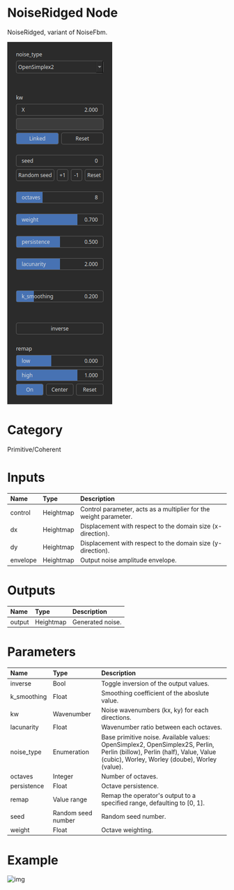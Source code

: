 
NoiseRidged Node
================


NoiseRidged, variant of NoiseFbm.



![img](../../images/nodes/NoiseRidged_settings.png)


# Category


Primitive/Coherent
# Inputs

|Name|Type|Description|
| :--- | :--- | :--- |
|control|Heightmap|Control parameter, acts as a multiplier for the weight parameter.|
|dx|Heightmap|Displacement with respect to the domain size (x-direction).|
|dy|Heightmap|Displacement with respect to the domain size (y-direction).|
|envelope|Heightmap|Output noise amplitude envelope.|

# Outputs

|Name|Type|Description|
| :--- | :--- | :--- |
|output|Heightmap|Generated noise.|

# Parameters

|Name|Type|Description|
| :--- | :--- | :--- |
|inverse|Bool|Toggle inversion of the output values.|
|k_smoothing|Float|Smoothing coefficient of the aboslute value.|
|kw|Wavenumber|Noise wavenumbers (kx, ky) for each directions.|
|lacunarity|Float|Wavenumber ratio between each octaves.|
|noise_type|Enumeration|Base primitive noise. Available values: OpenSimplex2, OpenSimplex2S, Perlin, Perlin (billow), Perlin (half), Value, Value (cubic), Worley, Worley (doube), Worley (value).|
|octaves|Integer|Number of octaves.|
|persistence|Float|Octave persistence.|
|remap|Value range|Remap the operator's output to a specified range, defaulting to [0, 1].|
|seed|Random seed number|Random seed number.|
|weight|Float|Octave weighting.|

# Example


![img](../../images/nodes/NoiseRidged.png)

